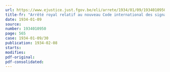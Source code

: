 ```yaml
---
url: https://www.ejustice.just.fgov.be/eli/arrete/1934/01/09/1934010950/justel
title-fr: "Arrêté royal relatif au nouveau Code international des signaux maritimes"
date: 1934-01-09
source:
number: 1934010950
page: 565
case: 1934-01-09/30
publication: 1934-02-08
starts:
modifies:
pdf-original:
pdf-consolidated:
---
```


